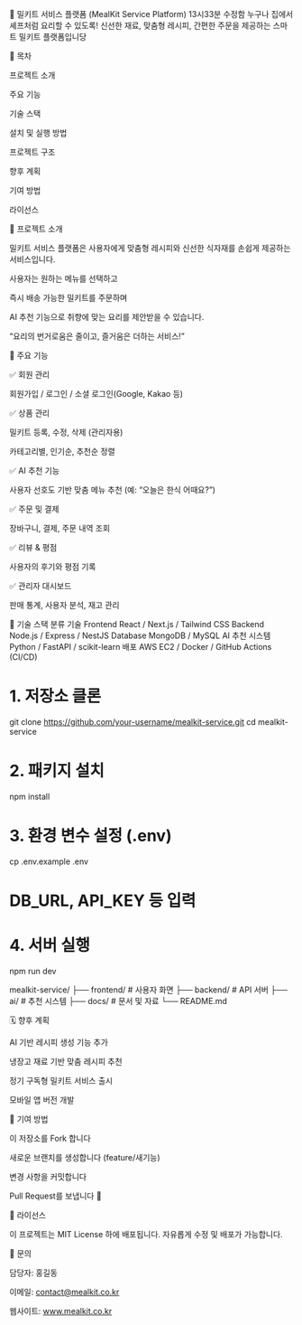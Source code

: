 🍱 밀키트 서비스 플랫폼 (MealKit Service Platform)
13시33분 수정함
누구나 집에서 셰프처럼 요리할 수 있도록!
신선한 재료, 맞춤형 레시피, 간편한 주문을 제공하는 스마트 밀키트 플랫폼입니당

📖 목차

프로젝트 소개

주요 기능

기술 스택

설치 및 실행 방법

프로젝트 구조

향후 계획

기여 방법

라이선스

🥢 프로젝트 소개

밀키트 서비스 플랫폼은 사용자에게
맞춤형 레시피와 신선한 식자재를 손쉽게 제공하는 서비스입니다.

사용자는 원하는 메뉴를 선택하고

즉시 배송 가능한 밀키트를 주문하며

AI 추천 기능으로 취향에 맞는 요리를 제안받을 수 있습니다.

“요리의 번거로움은 줄이고, 즐거움은 더하는 서비스!”

🚀 주요 기능

✅ 회원 관리

회원가입 / 로그인 / 소셜 로그인(Google, Kakao 등)

✅ 상품 관리

밀키트 등록, 수정, 삭제 (관리자용)

카테고리별, 인기순, 추천순 정렬

✅ AI 추천 기능

사용자 선호도 기반 맞춤 메뉴 추천 (예: “오늘은 한식 어때요?”)

✅ 주문 및 결제

장바구니, 결제, 주문 내역 조회

✅ 리뷰 & 평점

사용자의 후기와 평점 기록

✅ 관리자 대시보드

판매 통계, 사용자 분석, 재고 관리

🧰 기술 스택
분류	기술
Frontend	React / Next.js / Tailwind CSS
Backend	Node.js / Express / NestJS
Database	MongoDB / MySQL
AI 추천 시스템	Python / FastAPI / scikit-learn
배포	AWS EC2 / Docker / GitHub Actions (CI/CD)

# 1. 저장소 클론
git clone https://github.com/your-username/mealkit-service.git
cd mealkit-service

# 2. 패키지 설치
npm install

# 3. 환경 변수 설정 (.env)
cp .env.example .env
# DB_URL, API_KEY 등 입력

# 4. 서버 실행
npm run dev

mealkit-service/
 ├── frontend/         # 사용자 화면
 ├── backend/          # API 서버
 ├── ai/               # 추천 시스템
 ├── docs/             # 문서 및 자료
 └── README.md

 🗓️ 향후 계획

AI 기반 레시피 생성 기능 추가

냉장고 재료 기반 맞춤 레시피 추천

정기 구독형 밀키트 서비스 출시

모바일 앱 버전 개발

🤝 기여 방법

이 저장소를 Fork 합니다

새로운 브랜치를 생성합니다 (feature/새기능)

변경 사항을 커밋합니다

Pull Request를 보냅니다 🚀

🪪 라이선스

이 프로젝트는 MIT License
 하에 배포됩니다.
자유롭게 수정 및 배포가 가능합니다.

💌 문의

담당자: 홍길동

이메일: contact@mealkit.co.kr

웹사이트: www.mealkit.co.kr

